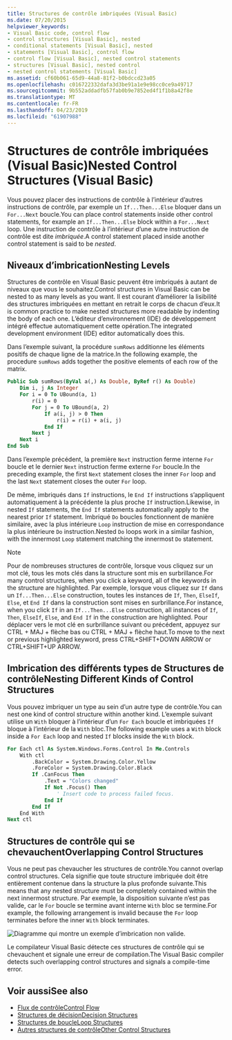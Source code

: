 ```yaml
---
title: Structures de contrôle imbriquées (Visual Basic)
ms.date: 07/20/2015
helpviewer_keywords:
- Visual Basic code, control flow
- control structures [Visual Basic], nested
- conditional statements [Visual Basic], nested
- statements [Visual Basic], control flow
- control flow [Visual Basic], nested control statements
- structures [Visual Basic], nested control
- nested control statements [Visual Basic]
ms.assetid: cf60b061-65d9-44a8-81f2-b0bdccd23a05
ms.openlocfilehash: c016722332dafa3d3be91a1e9e98cc0ce9a49717
ms.sourcegitcommit: 9b552addadfb57fab0b9e7852ed4f1f1b8a42f8e
ms.translationtype: MT
ms.contentlocale: fr-FR
ms.lasthandoff: 04/23/2019
ms.locfileid: "61907988"
---
```

# <a name="nested-control-structures-visual-basic"></a><span data-ttu-id="82e9d-102">Structures de contrôle imbriquées (Visual Basic)</span><span class="sxs-lookup"><span data-stu-id="82e9d-102">Nested Control Structures (Visual Basic)</span></span>
<span data-ttu-id="82e9d-103">Vous pouvez placer des instructions de contrôle à l’intérieur d’autres instructions de contrôle, par exemple un `If...Then...Else` bloquer dans un `For...Next` boucle.</span><span class="sxs-lookup"><span data-stu-id="82e9d-103">You can place control statements inside other control statements, for example an `If...Then...Else` block within a `For...Next` loop.</span></span> <span data-ttu-id="82e9d-104">Une instruction de contrôle à l’intérieur d’une autre instruction de contrôle est dite *imbriquée*.</span><span class="sxs-lookup"><span data-stu-id="82e9d-104">A control statement placed inside another control statement is said to be *nested*.</span></span>  
  
## <a name="nesting-levels"></a><span data-ttu-id="82e9d-105">Niveaux d’imbrication</span><span class="sxs-lookup"><span data-stu-id="82e9d-105">Nesting Levels</span></span>  
 <span data-ttu-id="82e9d-106">Structures de contrôle en Visual Basic peuvent être imbriqués à autant de niveaux que vous le souhaitez.</span><span class="sxs-lookup"><span data-stu-id="82e9d-106">Control structures in Visual Basic can be nested to as many levels as you want.</span></span> <span data-ttu-id="82e9d-107">Il est courant d’améliorer la lisibilité des structures imbriquées en mettant en retrait le corps de chacun d’eux.</span><span class="sxs-lookup"><span data-stu-id="82e9d-107">It is common practice to make nested structures more readable by indenting the body of each one.</span></span> <span data-ttu-id="82e9d-108">L’éditeur d’environnement (IDE) de développement intégré effectue automatiquement cette opération.</span><span class="sxs-lookup"><span data-stu-id="82e9d-108">The integrated development environment (IDE) editor automatically does this.</span></span>  
  
 <span data-ttu-id="82e9d-109">Dans l’exemple suivant, la procédure `sumRows` additionne les éléments positifs de chaque ligne de la matrice.</span><span class="sxs-lookup"><span data-stu-id="82e9d-109">In the following example, the procedure `sumRows` adds together the positive elements of each row of the matrix.</span></span>  
  
```vb
Public Sub sumRows(ByVal a(,) As Double, ByRef r() As Double)  
    Dim i, j As Integer  
    For i = 0 To UBound(a, 1)  
        r(i) = 0  
        For j = 0 To UBound(a, 2)  
            If a(i, j) > 0 Then  
                r(i) = r(i) + a(i, j)  
            End If  
        Next j  
    Next i  
End Sub  
```  
  
 <span data-ttu-id="82e9d-110">Dans l’exemple précédent, la première `Next` instruction ferme interne `For` boucle et le dernier `Next` instruction ferme externe `For` boucle.</span><span class="sxs-lookup"><span data-stu-id="82e9d-110">In the preceding example, the first `Next` statement closes the inner `For` loop and the last `Next` statement closes the outer `For` loop.</span></span>  
  
 <span data-ttu-id="82e9d-111">De même, imbriqués dans `If` instructions, le `End If` instructions s’appliquent automatiquement à la précédente la plus proche `If` instruction.</span><span class="sxs-lookup"><span data-stu-id="82e9d-111">Likewise, in nested `If` statements, the `End If` statements automatically apply to the nearest prior `If` statement.</span></span> <span data-ttu-id="82e9d-112">Imbriqué `Do` boucles fonctionnent de manière similaire, avec la plus intérieure `Loop` instruction de mise en correspondance la plus intérieure `Do` instruction.</span><span class="sxs-lookup"><span data-stu-id="82e9d-112">Nested `Do` loops work in a similar fashion, with the innermost `Loop` statement matching the innermost `Do` statement.</span></span>  
  
> [!NOTE]
>  <span data-ttu-id="82e9d-113">Pour de nombreuses structures de contrôle, lorsque vous cliquez sur un mot clé, tous les mots clés dans la structure sont mis en surbrillance.</span><span class="sxs-lookup"><span data-stu-id="82e9d-113">For many control structures, when you click a keyword, all of the keywords in the structure are highlighted.</span></span> <span data-ttu-id="82e9d-114">Par exemple, lorsque vous cliquez sur `If` dans un `If...Then...Else` construction, toutes les instances de `If`, `Then`, `ElseIf`, `Else`, et `End If` dans la construction sont mises en surbrillance.</span><span class="sxs-lookup"><span data-stu-id="82e9d-114">For instance, when you click `If` in an `If...Then...Else` construction, all instances of `If`, `Then`, `ElseIf`, `Else`, and `End If` in the construction are highlighted.</span></span> <span data-ttu-id="82e9d-115">Pour déplacer vers le mot clé en surbrillance suivant ou précédent, appuyez sur CTRL + MAJ + flèche bas ou CTRL + MAJ + flèche haut.</span><span class="sxs-lookup"><span data-stu-id="82e9d-115">To move to the next or previous highlighted keyword, press CTRL+SHIFT+DOWN ARROW or CTRL+SHIFT+UP ARROW.</span></span>  
  
## <a name="nesting-different-kinds-of-control-structures"></a><span data-ttu-id="82e9d-116">Imbrication des différents types de Structures de contrôle</span><span class="sxs-lookup"><span data-stu-id="82e9d-116">Nesting Different Kinds of Control Structures</span></span>  
 <span data-ttu-id="82e9d-117">Vous pouvez imbriquer un type au sein d’un autre type de contrôle.</span><span class="sxs-lookup"><span data-stu-id="82e9d-117">You can nest one kind of control structure within another kind.</span></span> <span data-ttu-id="82e9d-118">L’exemple suivant utilise un `With` bloquer à l’intérieur d’un `For Each` boucle et imbriquées `If` bloque à l’intérieur de la `With` bloc.</span><span class="sxs-lookup"><span data-stu-id="82e9d-118">The following example uses a `With` block inside a `For Each` loop and nested `If` blocks inside the `With` block.</span></span>  
  
```vb
For Each ctl As System.Windows.Forms.Control In Me.Controls  
    With ctl  
        .BackColor = System.Drawing.Color.Yellow  
        .ForeColor = System.Drawing.Color.Black  
        If .CanFocus Then  
            .Text = "Colors changed"  
            If Not .Focus() Then  
                ' Insert code to process failed focus.  
            End If  
        End If  
    End With  
Next ctl  
```  
  
## <a name="overlapping-control-structures"></a><span data-ttu-id="82e9d-119">Structures de contrôle qui se chevauchent</span><span class="sxs-lookup"><span data-stu-id="82e9d-119">Overlapping Control Structures</span></span>  
 <span data-ttu-id="82e9d-120">Vous ne peut pas chevaucher les structures de contrôle.</span><span class="sxs-lookup"><span data-stu-id="82e9d-120">You cannot overlap control structures.</span></span> <span data-ttu-id="82e9d-121">Cela signifie que toute structure imbriquée doit être entièrement contenue dans la structure la plus profonde suivante.</span><span class="sxs-lookup"><span data-stu-id="82e9d-121">This means that any nested structure must be completely contained within the next innermost structure.</span></span> <span data-ttu-id="82e9d-122">Par exemple, la disposition suivante n’est pas valide, car le `For` boucle se termine avant interne `With` bloc se termine.</span><span class="sxs-lookup"><span data-stu-id="82e9d-122">For example, the following arrangement is invalid because the `For` loop terminates before the inner `With` block terminates.</span></span>  
  
 ![Diagramme qui montre un exemple d’imbrication non valide.](./media/nested-control-structures/example-invalid-nesting.gif) 
  
 <span data-ttu-id="82e9d-124">Le compilateur Visual Basic détecte ces structures de contrôle qui se chevauchent et signale une erreur de compilation.</span><span class="sxs-lookup"><span data-stu-id="82e9d-124">The Visual Basic compiler detects such overlapping control structures and signals a compile-time error.</span></span>  
  
## <a name="see-also"></a><span data-ttu-id="82e9d-125">Voir aussi</span><span class="sxs-lookup"><span data-stu-id="82e9d-125">See also</span></span>

- [<span data-ttu-id="82e9d-126">Flux de contrôle</span><span class="sxs-lookup"><span data-stu-id="82e9d-126">Control Flow</span></span>](../../../../visual-basic/programming-guide/language-features/control-flow/index.md)
- [<span data-ttu-id="82e9d-127">Structures de décision</span><span class="sxs-lookup"><span data-stu-id="82e9d-127">Decision Structures</span></span>](../../../../visual-basic/programming-guide/language-features/control-flow/decision-structures.md)
- [<span data-ttu-id="82e9d-128">Structures de boucle</span><span class="sxs-lookup"><span data-stu-id="82e9d-128">Loop Structures</span></span>](../../../../visual-basic/programming-guide/language-features/control-flow/loop-structures.md)
- [<span data-ttu-id="82e9d-129">Autres structures de contrôle</span><span class="sxs-lookup"><span data-stu-id="82e9d-129">Other Control Structures</span></span>](../../../../visual-basic/programming-guide/language-features/control-flow/other-control-structures.md)
